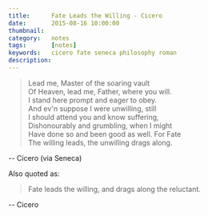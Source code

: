 ```yaml
---
title: 		Fate Leads the Willing - Cicero
date: 		2015-08-16 10:00:00
thumbnail:
category:   notes
tags: 		[notes]
keywords:	cicero fate seneca philosophy roman
description:
---
```


> Lead me, Master of the soaring vault   
> Of Heaven, lead me, Father, where you will.   
> I stand here prompt and eager to obey.   
> And ev'n suppose I were unwilling, still   
> I should attend you and know suffering,   
> Dishonourably and grumbling, when I might   
> Have done so and been good as well. For Fate   
> The willing leads, the unwilling drags along.   

-- Cicero (via Seneca)

Also quoted as:

> Fate leads the willing, and drags along the reluctant.  

-- Cicero 
